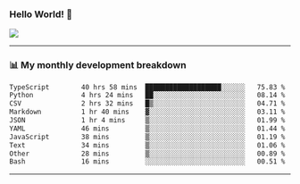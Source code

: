 ### Hello World! 👋

<a>
  <img align="center" src="https://github-readme-stats.vercel.app/api?username=megatunger&count_private=true&include_all_commits=true&bg_color=30,56CCF2,2F80ED&title_color=fff&text_color=fff" />
</a>

------
### 📊 My monthly development breakdown

<!--START_SECTION:waka-->

```txt
TypeScript        40 hrs 58 mins  ███████████████████░░░░░░   75.83 %
Python            4 hrs 24 mins   ██░░░░░░░░░░░░░░░░░░░░░░░   08.14 %
CSV               2 hrs 32 mins   █▒░░░░░░░░░░░░░░░░░░░░░░░   04.71 %
Markdown          1 hr 40 mins    ▓░░░░░░░░░░░░░░░░░░░░░░░░   03.11 %
JSON              1 hr 4 mins     ▒░░░░░░░░░░░░░░░░░░░░░░░░   01.99 %
YAML              46 mins         ▒░░░░░░░░░░░░░░░░░░░░░░░░   01.44 %
JavaScript        38 mins         ▒░░░░░░░░░░░░░░░░░░░░░░░░   01.19 %
Text              34 mins         ▒░░░░░░░░░░░░░░░░░░░░░░░░   01.06 %
Other             28 mins         ▒░░░░░░░░░░░░░░░░░░░░░░░░   00.89 %
Bash              16 mins         ░░░░░░░░░░░░░░░░░░░░░░░░░   00.51 %
```

<!--END_SECTION:waka-->

------
